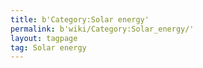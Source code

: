 ```yaml
---
title: b'Category:Solar energy'
permalink: b'wiki/Category:Solar_energy/'
layout: tagpage
tag: Solar energy
---
```



